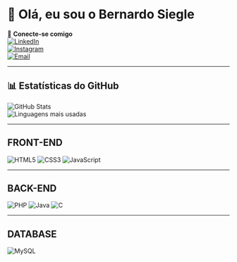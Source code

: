 # 👋 Olá, eu sou o Bernardo Siegle

📎 **Conecte-se comigo**  
[![LinkedIn](https://img.shields.io/badge/LinkedIn-bernardo--siegle-blue?style=for-the-badge&logo=linkedin)](https://www.linkedin.com/in/bernardo-siegle)  
[![Instagram](https://img.shields.io/badge/Instagram-@bernardosiegle__-pink?style=for-the-badge&logo=instagram)](https://www.instagram.com/bernardosiegle_/)  
[![Email](https://img.shields.io/badge/Email-bernardo.siegle@outlook.com-red?style=for-the-badge&logo=microsoft-outlook)](mailto:bernardo.siegle@outlook.com)  

---

## 📊 Estatísticas do GitHub

![GitHub Stats](https://github-readme-stats.vercel.app/api?username=bernardosiegle&show_icons=true&theme=tokyonight)  
![Linguagens mais usadas](https://github-readme-stats.vercel.app/api/top-langs/?username=bernardosiegle&layout=compact&theme=tokyonight)

---

## FRONT-END
![HTML5](https://img.shields.io/badge/HTML5-E34F26?style=for-the-badge&logo=html5&logoColor=white)
![CSS3](https://img.shields.io/badge/CSS3-1572B6?style=for-the-badge&logo=css3&logoColor=white)
![JavaScript](https://img.shields.io/badge/JavaScript-F7DF1E?style=for-the-badge&logo=javascript&logoColor=black)

---

## BACK-END
![PHP](https://img.shields.io/badge/PHP-777BB4?style=for-the-badge&logo=php&logoColor=white)
![Java](https://img.shields.io/badge/Java-ED8B00?style=for-the-badge&logo=openjdk&logoColor=white)
![C](https://img.shields.io/badge/C-00599C?style=for-the-badge&logo=c&logoColor=white)

---

## DATABASE
![MySQL](https://img.shields.io/badge/SQL-4479A1?style=for-the-badge&logo=mysql&logoColor=white)
